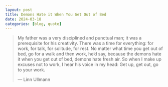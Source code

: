 ```yaml
---
layout: post
title: Demons Hate it When You Get Out of Bed
date: 2024-03-18
categories: [blog, quote]
---
```


> My father was a very disciplined and punctual man; it was a prerequisite for his creativity. There was a time for everything: for work, for talk, for solitude, for rest. No matter what time you get out of bed, go for a walk and then work, he’d say, because the demons hate it when you get out of bed, demons hate fresh air. So when I make up excuses not to work, I hear his voice in my head: Get up, get out, go to your work.
> 
> — Linn Ullmann